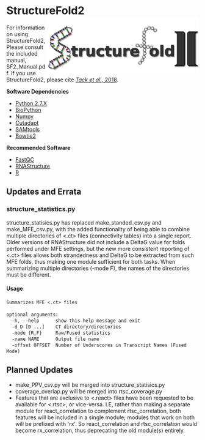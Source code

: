 # StructureFold2 <img src='assets/sf2_logo.png' align='right' width='400px' />

For information on using StructureFold2, Please consult the included manual, SF2_Manual.pdf.
If you use StructureFold2, please cite [_Tack et al._, 2018](https://www.sciencedirect.com/science/article/pii/S1046202317303535).


**Software Dependencies**
+ [Python 2.7.X](https://www.python.org/)
+ [BioPython](https://biopython.org/)
+ [Numpy](https://numpy.org/)
+ [Cutadapt](https://cutadapt.readthedocs.io/en/stable/)
+ [SAMtools](http://samtools.sourceforge.net/)
+ [Bowtie2](http://bowtie-bio.sourceforge.net/bowtie2/index.shtml)

**Recommended Software**
+ [FastQC](https://www.bioinformatics.babraham.ac.uk/projects/fastqc/)
+ [RNAStructure](https://rna.urmc.rochester.edu/RNAstructure.html)
+ [R](https://www.r-project.org/)

## Updates and Errata

### structure_statistics.py
structure_statisics.py has replaced make_standed_csv.py and make_MFE_csv.py, with the added
functionality of being able to combine multiple directories of <.ct> files (connectivity tables) into a single report. 
Older versions of RNAStructure did not include a DeltaG value for folds performed under MFE settings, but the new more consistent
reporting of <.ct> files allows both strandedness and DeltaG to be extracted from such MFE folds, thus making one module sufficient
for both tasks. When summarizing multiple directories (-mode F), the names of the directories must be different.

#### Usage
```
Summarizes MFE <.ct> files

optional arguments:
  -h, --help      show this help message and exit
  -d D [D ...]    CT directory/directories
  -mode {R,F}     Raw/Fused statistics
  -name NAME      Output file name
  -offset OFFSET  Number of Underscores in Transcript Names (Fused Mode)
```

## Planned Updates

* make_PPV_csv.py will be merged into structure_statisics.py
* coverage_overlap.py will be merged into rtsc_coverage.py
* Features that are exclusive to <.react> files have been requested to be available for <.rtsc>,
or vice-versa. I.E, rather than making a separate module for react_correlation to complement rtsc_correlation,
both features will be included in a single module; modules that work on both will be prefixed with 'rx'. So react_correlation and rtsc_correlation
would become rx_correlation, thus deprecating the old module(s) entirely.

